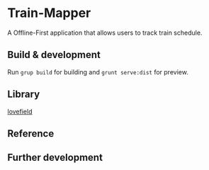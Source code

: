 # Train-Mapper
A Offline-First application that allows users to track train schedule.

## Build & development
Run `grup build` for building and `grunt serve:dist` for preview.

## Library
[lovefield](https://google.github.io/lovefield/)

## Reference

## Further development

